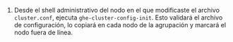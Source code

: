 1. Desde el shell administrativo del nodo en el que modificaste el archivo `cluster.conf`, ejecuta `ghe-cluster-config-init`. Esto validará el archivo de configuración, lo copiará en cada nodo de la agrupación y marcará el nodo fuera de línea.
